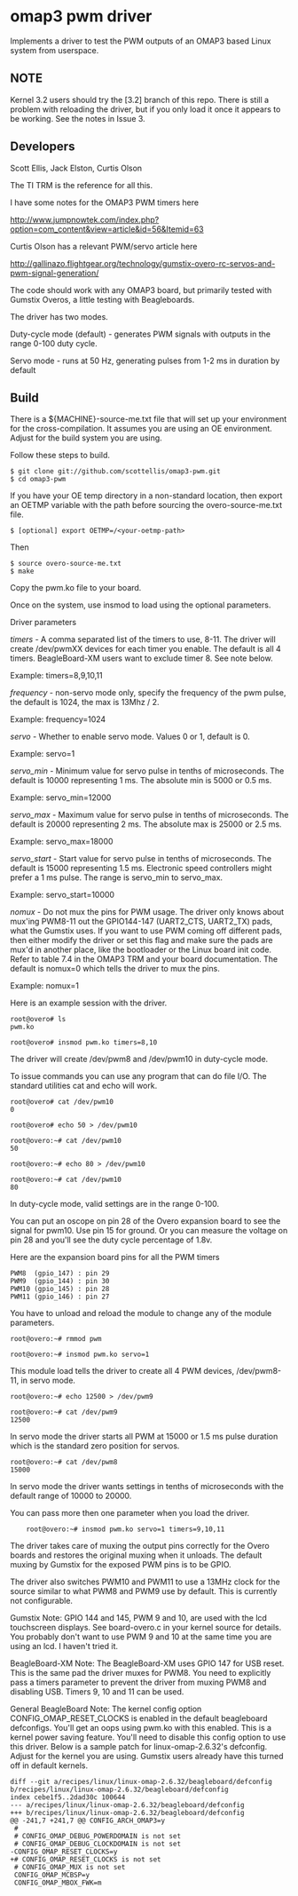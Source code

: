   omap3 pwm driver
=======

Implements a driver to test the PWM outputs of an OMAP3 based Linux system from userspace.

NOTE
-------

Kernel 3.2 users should try the [3.2] branch of this repo. There is still a problem with reloading
the driver, but if you only load it once it appears to be working. See the notes in Issue 3.


Developers
-------
Scott Ellis, Jack Elston, Curtis Olson

The TI TRM is the reference for all this. 

I have some notes for the OMAP3 PWM timers here

http://www.jumpnowtek.com/index.php?option=com_content&view=article&id=56&Itemid=63

Curtis Olson has a relevant PWM/servo article here

http://gallinazo.flightgear.org/technology/gumstix-overo-rc-servos-and-pwm-signal-generation/


The code should work with any OMAP3 board, but primarily tested with Gumstix Overos, a little
testing with Beagleboards.

The driver has two modes.

Duty-cycle mode (default) - generates PWM signals with outputs in the range 0-100 duty cycle.

Servo mode - runs at 50 Hz, generating pulses from 1-2 ms in duration by default


Build
-------

There is a ${MACHINE}-source-me.txt file that will set up your environment for
the cross-compilation. It assumes you are using an OE environment. 
Adjust for the build system you are using.


Follow these steps to build.

	$ git clone git://github.com/scottellis/omap3-pwm.git
	$ cd omap3-pwm


If you have your OE temp directory in a non-standard location, then export an
OETMP variable with the path before sourcing the overo-source-me.txt file. 

	$ [optional] export OETMP=/<your-oetmp-path>

Then

	$ source overo-source-me.txt
	$ make 


Copy the pwm.ko file to your board.


Once on the system, use insmod to load using the optional parameters.

Driver parameters

*timers* - A comma separated list of the timers to use, 8-11. The driver will create
/dev/pwmXX devices for each timer you enable. The default is all 4 timers. BeagleBoard-XM
users want to exclude timer 8. See note below.

Example: timers=8,9,10,11

*frequency* - non-servo mode only, specify the frequency of the pwm pulse, the default
is 1024, the max is 13Mhz / 2.

Example: frequency=1024

*servo* - Whether to enable servo mode. Values 0 or 1, default is 0.

Example: servo=1

*servo_min* - Minimum value for servo pulse in tenths of microseconds. The default is 10000 representing 1 ms. The absolute min is 5000 or 0.5 ms.

Example: servo_min=12000

*servo_max* - Maximum value for servo pulse in tenths of microseconds. The default is 20000 representing 2 ms. The absolute max is 25000 or 2.5 ms.

Example: servo_max=18000

*servo_start* - Start value for servo pulse in tenths of microseconds. The default is 15000 representing 1.5 ms.
Electronic speed controllers might prefer a 1 ms pulse. The range is servo_min to servo_max.

Example: servo_start=10000


*nomux* - Do not mux the pins for PWM usage. The driver only knows about mux'ing PWM8-11 out the GPIO144-147
(UART2_CTS, UART2_TX) pads, what the Gumstix uses. If you want to use PWM coming off different pads, then 
either modify the driver or set this flag and make sure the pads are mux'd in another place, like the 
bootloader or the Linux board init code. Refer to table 7.4 in the OMAP3 TRM and your board documentation.
The default is nomux=0 which tells the driver to mux the pins.

Example: nomux=1


Here is an example session with the driver.

	root@overo# ls
	pwm.ko

	root@overo# insmod pwm.ko timers=8,10

The driver will create /dev/pwm8 and /dev/pwm10 in duty-cycle mode.

To issue commands you can use any program that can do file I/O. 
The standard utilities cat and echo will work. 

	root@overo# cat /dev/pwm10
	0

	root@overo# echo 50 > /dev/pwm10

	root@overo:~# cat /dev/pwm10
	50

	root@overo:~# echo 80 > /dev/pwm10

	root@overo:~# cat /dev/pwm10
	80

In duty-cycle mode, valid settings are in the range 0-100.

You can put an oscope on pin 28 of the Overo expansion board to see the signal for pwm10.
Use pin 15 for ground. Or you can measure the voltage on pin 28 and you'll see the duty 
cycle percentage of 1.8v.

Here are the expansion board pins for all the PWM timers

	PWM8  (gpio_147) : pin 29
	PWM9  (gpio_144) : pin 30
	PWM10 (gpio_145) : pin 28
	PWM11 (gpio_146) : pin 27

You have to unload and reload the module to change any of the module parameters.

	root@overo:~# rmmod pwm  

	root@overo:~# insmod pwm.ko servo=1

This module load tells the driver to create all 4 PWM devices, /dev/pwm8-11,
in servo mode. 

	root@overo:~# echo 12500 > /dev/pwm9
	
	root@overo:~# cat /dev/pwm9
	12500

In servo mode the driver starts all PWM at 15000 or 1.5 ms pulse duration which is
the standard zero position for servos.

	root@overo:~# cat /dev/pwm8
	15000

In servo mode the driver wants settings in tenths of microseconds with the default
range of 10000 to 20000.

You can pass more then one parameter when you load the driver.

        root@overo:~# insmod pwm.ko servo=1 timers=9,10,11


The driver takes care of muxing the output pins correctly for the Overo
boards and restores the original muxing when it unloads. The default muxing
by Gumstix for the exposed PWM pins is to be GPIO. 

The driver also switches PWM10 and PWM11 to use a 13MHz clock for the source
similar to what PWM8 and PWM9 use by default. This is currently not 
configurable.

Gumstix Note: GPIO 144 and 145, PWM 9 and 10, are used with the lcd touchscreen
displays. See board-overo.c in your kernel source for details. You probably don't
want to use PWM 9 and 10 at the same time you are using an lcd. I haven't tried
it.


BeagleBoard-XM Note: The BeagleBoard-XM uses GPIO 147 for USB reset. 
This is the same pad the driver muxes for PWM8. You need to explicitly pass
a timers parameter to prevent the driver from muxing PWM8 and disabling USB.
Timers 9, 10 and 11 can be used.

 
General BeagleBoard Note:
The kernel config option CONFIG_OMAP_RESET_CLOCKS is enabled in the default 
beagleboard defconfigs. You'll get an oops using pwm.ko with this enabled. 
This is a kernel power saving feature. You'll need to disable this config 
option to use this driver. Below is a sample patch for linux-omap-2.6.32's
defconfig. Adjust for the kernel you are using. Gumstix users already have 
this turned off in default kernels.

	diff --git a/recipes/linux/linux-omap-2.6.32/beagleboard/defconfig b/recipes/linux/linux-omap-2.6.32/beagleboard/defconfig
	index cebe1f5..2dad30c 100644
	--- a/recipes/linux/linux-omap-2.6.32/beagleboard/defconfig
	+++ b/recipes/linux/linux-omap-2.6.32/beagleboard/defconfig
	@@ -241,7 +241,7 @@ CONFIG_ARCH_OMAP3=y
	 #
	 # CONFIG_OMAP_DEBUG_POWERDOMAIN is not set
	 # CONFIG_OMAP_DEBUG_CLOCKDOMAIN is not set
	-CONFIG_OMAP_RESET_CLOCKS=y
	+# CONFIG_OMAP_RESET_CLOCKS is not set
	 # CONFIG_OMAP_MUX is not set
	 CONFIG_OMAP_MCBSP=y
	 CONFIG_OMAP_MBOX_FWK=m


